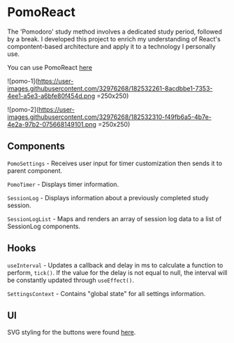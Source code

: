 # PomoReact

The 'Pomodoro' study method involves a dedicated study period, followed by a break. I developed this project
to enrich my understanding of React's compontent-based architecture and apply it to a technology I personally use.

You can use PomoReact [here](https://computeh.github.io/PomoReact/)

![pomo-1](https://user-images.githubusercontent.com/32976268/182532261-8acdbbe1-7353-4ee1-a5e3-a6bfe80f454d.png =250x250)

![pomo-2](https://user-images.githubusercontent.com/32976268/182532310-f49fb6a5-4b7e-4e2a-97b2-075668149101.png =250x250)

## Components

`PomoSettings` - Receives user input for timer customization then sends it to parent component.

`PomoTimer` - Displays timer information.

`SessionLog` - Displays information about a previously completed study session.

`SessionLogList` - Maps and renders an array of session log data to a list of SessionLog components.

## Hooks

`useInterval` - Updates a callback and delay in ms to calculate a function to perform, `tick()`. If the value
for the delay is not equal to null, the interval will be constantly updated through `useEffect()`.

`SettingsContext` - Contains "global state" for all settings information.

## UI

SVG styling for the buttons were found [here](https://heroicons.com/).
